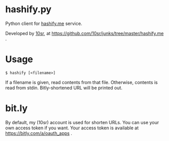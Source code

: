hashify.py
==========

Python client for [hashify.me](http://hashify.me) service.

Developed by [10sr](https://github.com/10sr), at
<https://github.com/10sr/junks/tree/master/hashify.me> .



Usage
=====

    $ hashify [<filename>]

If a filename is given, read contents from that file. Otherwise, contents is
read from stdin. Bitly-shortened URL will be printed out.


bit.ly
======

By default, my (10sr) account is used for shorten URLs.
You can use your own access token if you want. Your access token is available
at <https://bitly.com/a/oauth_apps> .
